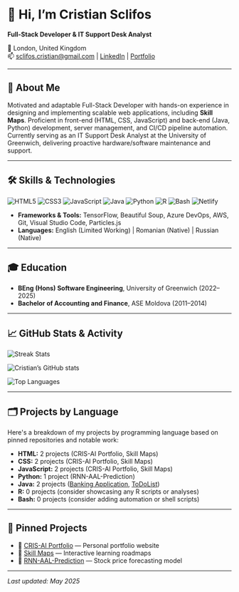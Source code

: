 # 👋 Hi, I’m Cristian Sclifos

**Full-Stack Developer & IT Support Desk Analyst**

📍 London, United Kingdom  
📫 sclifos.cristian@gmail.com | [LinkedIn](https://www.linkedin.com/in/cristian-sclifos-01525b162) | [Portfolio](https://cris-ai.com)

---

## 🔎 About Me

Motivated and adaptable Full-Stack Developer with hands-on experience in designing and implementing scalable web applications, including **Skill Maps**. Proficient in front-end (HTML, CSS, JavaScript) and back-end (Java, Python) development, server management, and CI/CD pipeline automation. Currently serving as an IT Support Desk Analyst at the University of Greenwich, delivering proactive hardware/software maintenance and support.

---

## 🛠️ Skills & Technologies

![HTML5](https://img.shields.io/badge/-HTML5-E34F26?logo=html5) ![CSS3](https://img.shields.io/badge/-CSS3-1572B6?logo=css3) ![JavaScript](https://img.shields.io/badge/-JavaScript-F7DF1E?logo=javascript) ![Java](https://img.shields.io/badge/-Java-007396?logo=java) ![Python](https://img.shields.io/badge/-Python-3776AB?logo=python) ![R](https://img.shields.io/badge/-R-276DC3?logo=r) ![Bash](https://img.shields.io/badge/-Bash-4EAA25?logo=gnu-bash) ![Netlify](https://img.shields.io/badge/-Netlify-00C7B7?logo=netlify)

- **Frameworks & Tools:** TensorFlow, Beautiful Soup, Azure DevOps, AWS, Git, Visual Studio Code, Particles.js
- **Languages:** English (Limited Working) | Romanian (Native) | Russian (Native)

---

## 🎓 Education

- **BEng (Hons) Software Engineering**, University of Greenwich (2022–2025)
- **Bachelor of Accounting and Finance**, ASE Moldova (2011–2014)

---

## 📈 GitHub Stats & Activity

![Streak Stats](https://github-readme-streak-stats.herokuapp.com/?user=CSwebD&theme=dark&hide_border=true)

![Cristian’s GitHub stats](https://github-readme-stats.vercel.app/api?username=CSwebD&show_icons=true&theme=dark&include_all_commits=true&count_private=true)  

![Top Languages](https://github-readme-stats.vercel.app/api/top-langs/?username=CSwebD&layout=compact&theme=dark)

---

## 🗂️ Projects by Language

Here's a breakdown of my projects by programming language based on pinned repositories and notable work:

- **HTML:** 2 projects (CRIS-AI Portfolio, Skill Maps)
- **CSS:** 2 projects (CRIS-AI Portfolio, Skill Maps)
- **JavaScript:** 2 projects (CRIS-AI Portfolio, Skill Maps)
- **Python:** 1 project (RNN-AAL-Prediction)
- **Java:** 2 projects ([Banking Application](https://github.com/CSwebD/Banking_Application_in_java), [ToDoList](https://github.com/CSwebD/To_Do_List_in_Java))
- **R:** 0 projects (consider showcasing any R scripts or analyses)
- **Bash:** 0 projects (consider adding automation or shell scripts)

---

## 📌 Pinned Projects

- 🔗 [CRIS-AI Portfolio](https://cris-ai.com) — Personal portfolio website
- 🔗 [Skill Maps](https://skill-maps.com) — Interactive learning roadmaps
- 🔗 [RNN-AAL-Prediction](https://github.com/CSwebD/RNN-AAL-Prediction) — Stock price forecasting model

---

*Last updated: May 2025*
